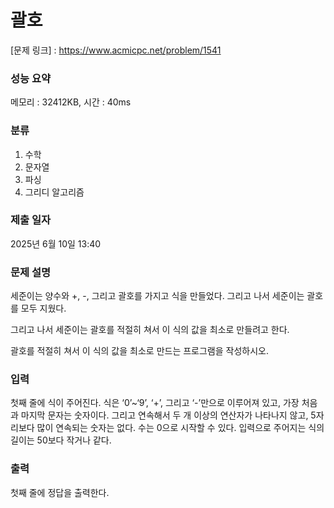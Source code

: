 # 괄호

[문제 링크] : https://www.acmicpc.net/problem/1541

### 성능 요약

메모리 : 32412KB, 시간 : 40ms

### 분류
1. 수학
2. 문자열
3. 파싱
4. 그리디 알고리즘

### 제출 일자

2025년 6월 10일 13:40

### 문제 설명

<p>
세준이는 양수와 +, -, 그리고 괄호를 가지고 식을 만들었다. 그리고 나서 세준이는 괄호를 모두 지웠다.

그리고 나서 세준이는 괄호를 적절히 쳐서 이 식의 값을 최소로 만들려고 한다.

괄호를 적절히 쳐서 이 식의 값을 최소로 만드는 프로그램을 작성하시오.
</p>

### 입력

<p>
첫째 줄에 식이 주어진다. 식은 ‘0’~‘9’, ‘+’, 그리고 ‘-’만으로 이루어져 있고, 가장 처음과 마지막 문자는 숫자이다. 그리고 연속해서 두 개 이상의 연산자가 나타나지 않고, 5자리보다 많이 연속되는 숫자는 없다. 수는 0으로 시작할 수 있다. 입력으로 주어지는 식의 길이는 50보다 작거나 같다.
</p>

### 출력

<p>
첫째 줄에 정답을 출력한다.
</p>